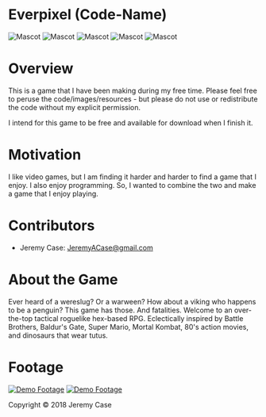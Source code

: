 # Everpixel (Code-Name)

![Mascot](https://github.com/JeremyACase/Everpixel/blob/master/Demo/Pics/Tearex.png)
![Mascot](https://github.com/JeremyACase/Everpixel/blob/master/Demo/Pics/Penguin.png)
![Mascot](https://github.com/JeremyACase/Everpixel/blob/master/Demo/Pics/Sharconquer.png)
![Mascot](https://github.com/JeremyACase/Everpixel/blob/master/Demo/Pics/Samurai.png)
![Mascot](https://github.com/JeremyACase/Everpixel/blob/master/Demo/Pics/Shellrus.png)


# Overview
   This is a game that I have been making during my free time.  Please feel free to peruse the code/images/resources - but please do not use or redistribute the code without my explicit permission.
   
   I intend for this game to be free and available for download when I finish it.
   
# Motivation
   I like video games, but I am finding it harder and harder to find a game that I enjoy.  I also enjoy programming.  So, I wanted to combine the two and make a game that I enjoy playing.
   
# Contributors
  - Jeremy Case: JeremyACase@gmail.com

# About the Game
  Ever heard of a wereslug?  Or a warween?  How about a viking who happens to be a penguin?  This game has those.  And fatalities.  Welcome to an over-the-top tactical roguelike hex-based RPG. Eclectically inspired by Battle Brothers, Baldur's Gate, Super Mario, Mortal Kombat, 80's action movies, and dinosaurs that wear tutus.  

# Footage
  [![Demo Footage](https://github.com/JeremyACase/Everpixel/blob/master/Demo/Pics/Thumb.png)](https://youtu.be/6aTG_OR-fVg)
  [![Demo Footage](https://github.com/JeremyACase/Everpixel/blob/master/Demo/Pics/Thumb.png)](https://youtu.be/GuxbrI213wQ)
  
Copyright © 2018 Jeremy Case
  
